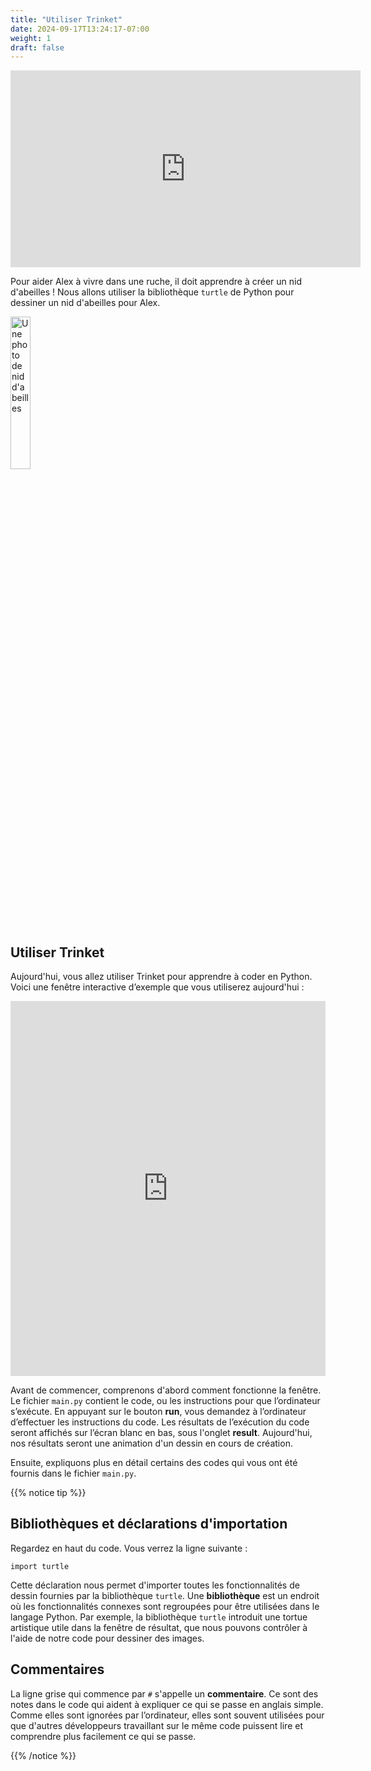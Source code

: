 ```yaml
---
title: "Utiliser Trinket"
date: 2024-09-17T13:24:17-07:00
weight: 1
draft: false
---
```


<p style="text-align: center;"><iframe width="560" height="315" src="https://www.youtube.com/embed/_DbRac3d0lo" frameborder="0" allow="accelerometer; autoplay; clipboard-write; encrypted-media; gyroscope; picture-in-picture" allowfullscreen></iframe></p>

Pour aider Alex à vivre dans une ruche, il doit apprendre à créer un nid d'abeilles ! Nous allons utiliser la bibliothèque `turtle` de Python pour dessiner un nid d'abeilles pour Alex.

<img src="../media/turtle_honeycomb.png" alt="Une photo de nid d'abeilles" width="25%" />

## Utiliser Trinket

Aujourd'hui, vous allez utiliser Trinket pour apprendre à coder en Python. Voici une fenêtre interactive d’exemple que vous utiliserez aujourd'hui :

<iframe src="https://trinket.io/embed/python/1363ac22be" width="100%" height="600" frameborder="0" marginwidth="0" marginheight="0" allowfullscreen></iframe>

Avant de commencer, comprenons d'abord comment fonctionne la fenêtre. Le fichier `main.py` contient le code, ou les instructions pour que l’ordinateur s’exécute. En appuyant sur le bouton **run**, vous demandez à l’ordinateur d’effectuer les instructions du code. Les résultats de l’exécution du code seront affichés sur l’écran blanc en bas, sous l'onglet **result**. Aujourd'hui, nos résultats seront une animation d'un dessin en cours de création.

Ensuite, expliquons plus en détail certains des codes qui vous ont été fournis dans le fichier `main.py`.

{{% notice tip %}}

## Bibliothèques et déclarations d'importation

Regardez en haut du code. Vous verrez la ligne suivante :

```
import turtle
```

Cette déclaration nous permet d'importer toutes les fonctionnalités de dessin fournies par la bibliothèque `turtle`. Une **bibliothèque** est un endroit où les fonctionnalités connexes sont regroupées pour être utilisées dans le langage Python. Par exemple, la bibliothèque `turtle` introduit une tortue artistique utile dans la fenêtre de résultat, que nous pouvons contrôler à l'aide de notre code pour dessiner des images.

## Commentaires

La ligne grise qui commence par `#` s'appelle un **commentaire**. Ce sont des notes dans le code qui aident à expliquer ce qui se passe en anglais simple. Comme elles sont ignorées par l’ordinateur, elles sont souvent utilisées pour que d'autres développeurs travaillant sur le même code puissent lire et comprendre plus facilement ce qui se passe.

{{% /notice %}}